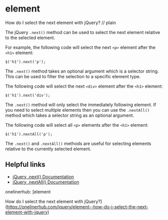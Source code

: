 # element

How do I select the next element with jQuery?
// plain

The jQuery `.next()` method can be used to select the next element relative to the selected element.

For example, the following code will select the next `<p>` element after the `<h1>` element:

```
$('h1').next('p');
```

The `.next()` method takes an optional argument which is a selector string. This can be used to filter the selection to a specific element type.

The following code will select the next `<div>` element after the `<h1>` element:

```
$('h1').next('div');
```

The `.next()` method will only select the immediately following element. If you need to select multiple elements then you can use the `.nextAll()` method which takes a selector string as an optional argument.

The following code will select all `<p>` elements after the `<h1>` element:

```
$('h1').nextAll('p');
```

The `.next()` and `.nextAll()` methods are useful for selecting elements relative to the currently selected element.

## Helpful links
- [jQuery .next() Documentation](https://api.jquery.com/next/)
- [jQuery .nextAll() Documentation](https://api.jquery.com/nextAll/)

onelinerhub: [element

How do I select the next element with jQuery?](https://onelinerhub.com/jquery/element--how-do-i-select-the-next-element-with-jquery)